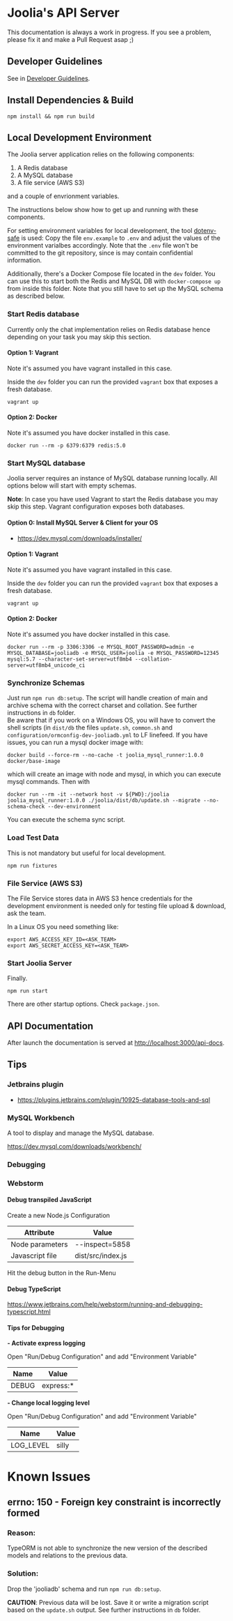 # Joolia's API Server

This documentation is always a work in progress. If you see a problem, please fix it and make a Pull Request asap ;)

## Developer Guidelines

See in [Developer Guidelines](docs/DeveloperGuidelines.md).

## Install Dependencies & Build

    npm install && npm run build

## Local Development Environment

The Joolia server application relies on the following components:
1. A Redis database
2. A MySQL database
3. A file service (AWS S3)

and a couple of envrionment variables.

The instructions below show how to get up and running with these components.

For setting environment variables for local development, the tool
[dotenv-safe](https://www.npmjs.com/package/dotenv-safe) is used: Copy the
file `env.example` to `.env` and adjust the values of the environment
varialbes accordingly. Note that the `.env` file won't be committed to the git
repository, since is may contain confidential information.

Additionally, there's a Docker Compose file located in the `dev` folder.
You can use this to start both the Redis and MySQL DB with `docker-compose up`
from inside this folder. Note that you still have to set up the MySQL schema
as described below.

### Start Redis database

Currently only the chat implementation relies on Redis database hence depending
on your task you may skip this section.

#### Option 1: Vagrant

Note it's assumed you have vagrant installed in this case.

Inside the `dev` folder you can run the provided `vagrant` box that exposes a fresh database.

    vagrant up

#### Option 2: Docker

Note it's assumed you have docker installed in this case.

    docker run --rm -p 6379:6379 redis:5.0

### Start MySQL database

Joolia server requires an instance of MySQL database running locally. All
options below will start with empty schemas.

__Note__: In case you have used Vagrant to start the Redis database you
may skip this step. Vagrant configuration exposes both databases.

#### Option 0: Install MySQL Server & Client for your OS

+ https://dev.mysql.com/downloads/installer/

#### Option 1: Vagrant

Note it's assumed you have vagrant installed in this case.

Inside the `dev` folder you can run the provided `vagrant` box that exposes a fresh database.

    vagrant up
    
#### Option 2: Docker

Note it's assumed you have docker installed in this case.

    docker run --rm -p 3306:3306 -e MYSQL_ROOT_PASSWORD=admin -e MYSQL_DATABASE=jooliadb -e MYSQL_USER=joolia -e MYSQL_PASSWORD=12345 mysql:5.7 --character-set-server=utf8mb4 --collation-server=utf8mb4_unicode_ci

### Synchronize Schemas

Just run `npm run db:setup`. The script will handle creation of 
main and archive schema with the correct charset and collation. See further instructions in `db` folder.  
Be aware that if you work on a Windows OS, you will have to convert the shell scripts (in `dist/db` the files `update.sh`, `common.sh` and `configuration/ormconfig-dev-jooliadb.yml` to LF linefeed.
If you have issues, you can run a mysql docker image with:  

    docker build --force-rm --no-cache -t joolia_mysql_runner:1.0.0 docker/base-image

which will create an image with node and mysql, in which you can execute mysql commands.  Then with

    docker run --rm -it --network host -v ${PWD}:/joolia joolia_mysql_runner:1.0.0 ./joolia/dist/db/update.sh --migrate --no-schema-check --dev-environment

You can execute the schema sync script.

### Load Test Data

This is not mandatory but useful for local development.

    npm run fixtures
    
### File Service (AWS S3)

The File Service stores data in AWS S3 hence credentials for the development environment is needed only for testing file upload & download, ask the team. 

In a Linux OS you need something like:

    export AWS_ACCESS_KEY_ID=<ASK_TEAM>
    export AWS_SECRET_ACCESS_KEY=<ASK_TEAM> 

### Start Joolia Server

Finally.

    npm run start

There are other startup options. Check `package.json`. 

## API Documentation

After launch the documentation is served at <http://localhost:3000/api-docs>.

## Tips

### Jetbrains plugin

+ <https://plugins.jetbrains.com/plugin/10925-database-tools-and-sql>

### MySQL Workbench

A tool to display and manage the MySQL database.

https://dev.mysql.com/downloads/workbench/

### Debugging

### Webstorm

#### Debug transpiled JavaScript
Create a new Node.js Configuration

| Attribute       | Value             |
| --------------- | ----------------- |
| Node parameters | --inspect=5858    |
| Javascript file | dist/src/index.js |

Hit the debug button in the Run-Menu

#### Debug TypeScript

<https://www.jetbrains.com/help/webstorm/running-and-debugging-typescript.html>


#### Tips for Debugging

**- Activate express logging**

Open "Run/Debug Configuration" and add "Environment Variable"

| Name       | Value     |
| ---------- | ----------|
| DEBUG      | express:* |

**- Change local logging level**

Open "Run/Debug Configuration" and add "Environment Variable"

| Name       | Value  |
| -----------|--------|
| LOG_LEVEL  | silly  |


# Known Issues

## errno: 150 - Foreign key constraint is incorrectly formed

### Reason:

TypeORM is not able to synchronize the new version of the described models and relations to the previous data.

### Solution:

Drop the 'jooliadb' schema and run `npm run db:setup`.

**CAUTION**: Previous data will be lost. Save it or write a migration script based on the `update.sh`
output. See further instructions in `db` folder.
